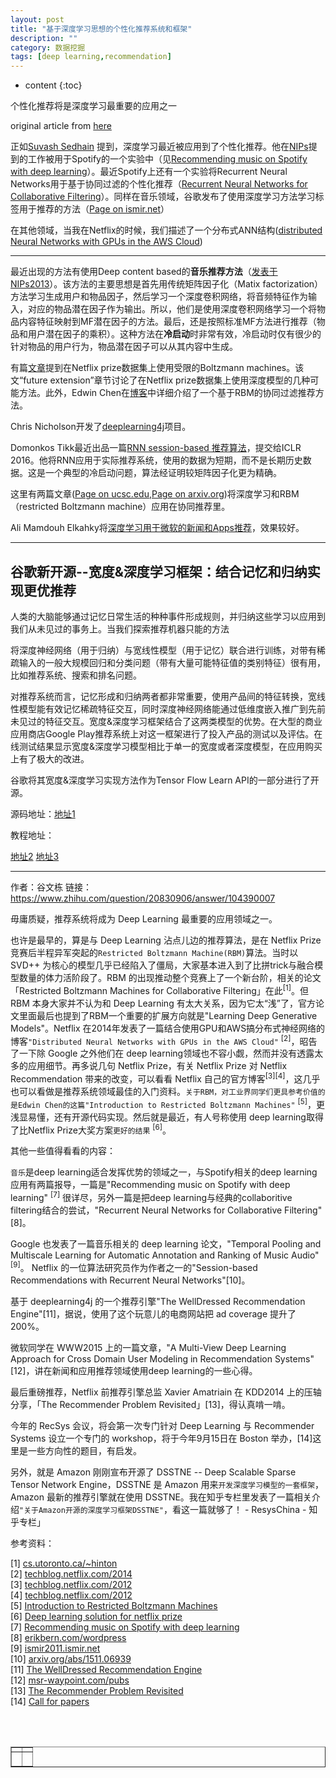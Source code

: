 ```yaml
---
layout: post
title: "基于深度学习思想的个性化推荐系统和框架"
description: ""
category: 数据挖掘
tags: [deep learning,recommendation]
---
```

* content
{:toc}

个性化推荐将是深度学习最重要的应用之一





original article from [here](https://www.quora.com/Has-there-been-any-work-on-using-deep-learning-for-recommendation-engines)

正如[Suvash Sedhain](https://www.quora.com/profile/Suvash-Sedhain) 提到，深度学习最近被应用到了个性化推荐。他在[NIPs](http://machinelearning.wustl.edu/mlpapers/paper_files/NIPS2013_5004.pdf)提到的工作被用于Spotify的一个实验中（见[Recommending music on Spotify with deep learning](http://benanne.github.io/2014/08/05/spotify-cnns.html)）。最近Spotify上还有一个实验将Recurrent Neural Networks用于基于协同过滤的个性化推荐（[Recurrent Neural Networks for Collaborative Filtering](https://www.quora.com/Has-there-been-any-work-on-using-deep-learning-for-recommendation-engines)）。同样在音乐领域，谷歌发布了使用深度学习方法学习标签用于推荐的方法（[Page on ismir.net](http://www.ismir2011.ismir.net/papers/PS6-13.pdf)）

在其他领域，当我在Netflix的时候，我们描述了一个分布式ANN结构([distributed Neural Networks with GPUs in the AWS Cloud](http://techblog.netflix.com/2014/02/distributed-neural-networks-with-gpus.html))

---
最近出现的方法有使用Deep content based的**音乐推荐方法**（[发表于NIPs2013](http://machinelearning.wustl.edu/mlpapers/paper_files/NIPS2013_5004.pdf)）。该方法的主要思想是首先用传统矩阵因子化（Matix factorization）方法学习生成用户和物品因子，然后学习一个深度卷积网络，将音频特征作为输入，对应的物品潜在因子作为输出。所以，他们是使用深度卷积网络学习一个将物品内容特征映射到MF潜在因子的方法。最后，还是按照标准MF方法进行推荐（物品和用户潜在因子的乘积）。这种方法在**冷启动**时非常有效，冷启动时仅有很少的针对物品的用户行为，物品潜在因子可以从其内容中生成。

有篇[文章](http://www.cs.utoronto.ca/~hinton/absps/netflixICML.pdf)提到在Netflix prize数据集上使用受限的Boltzmann machines。该文“future extension”章节讨论了在Netflix prize数据集上使用深度模型的几种可能方法。此外，Edwin Chen在[博客](http://blog.echen.me/2011/07/18/introduction-to-restricted-boltzmann-machines/)中详细介绍了一个基于RBM的协同过滤推荐方法。

Chris Nicholson开发了[deeplearning4j](http://deeplearning4j.org/welldressed-recommendation-engine.html)项目。

Domonkos Tikk最近出品一篇[RNN session-based 推荐算法](https://arxiv.org/abs/1511.06939)，提交给ICLR 2016。他将RNN应用于实际推荐系统，使用的数据为短期，而不是长期历史数据。这是一个典型的冷启动问题，算法经证明较矩阵因子化更为精确。

这里有两篇文章([Page on ucsc.edu](http://classes.soe.ucsc.edu/cmps290c/Spring13/proj/kailu_report.pdf),[Page on arxiv.org](https://arxiv.org/pdf/1409.2944v1.pdf))将深度学习和RBM（restricted Boltzmann machine）应用在协同推荐里。

Ali Mamdouh Elkahky将[深度学习用于微软的新闻和Apps推荐](https://scholar.google.com/citations?view_op=view_citation&hl=en&user=KB3S8RoAAAAJ&citation_for_view=KB3S8RoAAAAJ%3AIjCSPb-OGe4C)，效果较好。

---

## 谷歌新开源--宽度&深度学习框架：结合记忆和归纳实现更优推荐

人类的大脑能够通过记忆日常生活的种种事件形成规则，并归纳这些学习以应用到我们从未见过的事务上。当我们探索推荐机器只能的方法

将深度神经网络（用于归纳）与宽线性模型（用于记忆）联合进行训练，对带有稀疏输入的一般大规模回归和分类问题（带有大量可能特征值的类别特征）很有用，比如推荐系统、搜索和排名问题。

对推荐系统而言，记忆形成和归纳两者都非常重要，使用产品间的特征转换，宽线性模型能有效记忆稀疏特征交互，同时深度神经网络能通过低维度嵌入推广到先前未见过的特征交互。宽度&深度学习框架结合了这两类模型的优势。在大型的商业应用商店Google Play推荐系统上对这一框架进行了投入产品的测试以及评估。在线测试结果显示宽度&深度学习模型相比于单一的宽度或者深度模型，在应用购买上有了极大的改进。

谷歌将其宽度&深度学习实现方法作为Tensor Flow Learn API的一部分进行了开源。

源码地址：[地址1](https://github.com/tensorflow/tensorflow/tree/master/tensorflow/contrib/learn/python/learn)

教程地址：

[地址2](https://www.tensorflow.org/tutorials/wide/)
[地址3](https://www.tensorflow.org/tutorials/wide_and_deep/)

---
作者：谷文栋
链接：https://www.zhihu.com/question/20830906/answer/104390007

毋庸质疑，推荐系统将成为 Deep Learning 最重要的应用领域之一。

也许是最早的，算是与 Deep Learning 沾点儿边的推荐算法，是在 Netflix Prize 竞赛后半程异军突起的`Restricted Boltzmann Machine(RBM)`算法。当时以 SVD++ 为核心的模型几乎已经陷入了僵局，大家基本进入到了比拼trick与融合模型数量的体力活阶段了。RBM 的出现推动整个竞赛上了一个新台阶，相关的论文「Restricted Boltzmann Machines for Collaborative Filtering」在此<sup>[1]</sup>。但 RBM 本身大家并不认为和 Deep Learning 有太大关系，因为它太“浅”了，官方论文里面最后也提到了RBM一个重要的扩展方向就是"Learning Deep Generative Models"。Netflix 在2014年发表了一篇结合使用GPU和AWS搞分布式神经网络的博客`"Distributed Neural Networks with GPUs in the AWS Cloud"` <sup>[2]</sup>，昭告了一下除 Google 之外他们在 deep learning领域也不容小觑，然而并没有透露太多的应用细节。再多说几句 Netflix Prize，有关 Netflix Prize 对 Netflix Recommendation 带来的改变，可以看看 Netflix 自己的官方博客<sup>[3][4]</sup>，这几乎也可以看做是推荐系统领域最佳的入门资料。`关于RBM，对工业界同学们更具参考价值的是Edwin Chen的这篇"Introduction to Restricted Boltzmann Machines"` <sup>[5]</sup>，更浅显易懂，还有开源代码实现。然后就是最近，有人号称使用 deep learning取得了比Netflix Prize大奖方案`更好的结果` <sup>[6]</sup>。

其他一些值得看看的内容： 
   
`音乐`是deep learning适合发挥优势的领域之一，与Spotify相关的deep learning应用有两篇报导，一篇是"Recommending music on Spotify with deep learning" <sup>[7]</sup> 很详尽，另外一篇是把deep learning与经典的collaboritive filtering结合的尝试，"Recurrent Neural Networks for Collaborative Filtering"[8]。

Google 也发表了一篇音乐相关的 deep learning 论文，"Temporal Pooling and Multiscale Learning for Automatic Annotation and Ranking of Music Audio" <sup>[9]</sup>。
Netflix 的一位算法研究员作为作者之一的"Session-based Recommendations with Recurrent Neural Networks"[10]。

基于 deeplearning4j 的一个推荐引擎"The WellDressed Recommendation Engine"[11]，据说，使用了这个玩意儿的电商网站把 ad coverage 提升了200%。

微软同学在 WWW2015 上的一篇文章，"A Multi-View Deep Learning Approach for Cross Domain User Modeling in Recommendation Systems"[12]，讲在新闻和应用推荐领域使用deep learning的一些心得。

最后重磅推荐，Netflix 前推荐引擎总监 Xavier Amatriain 在 KDD2014 上的压轴分享，「The Recommender Problem Revisited」[13]，得认真啃一啃。

今年的 RecSys 会议，将会第一次专门针对 Deep Learning 与 Recommender Systems 设立一个专门的 workshop，将于今年9月15日在 Boston 举办，[14]这里是一些方向性的题目，有启发。

另外，就是 Amazon 刚刚宣布开源了 DSSTNE -- Deep Scalable Sparse Tensor Network Engine，DSSTNE 是 Amazon 用来`开发深度学习模型的一套框架`，Amazon 最新的推荐引擎就在使用 DSSTNE。我在知乎专栏里发表了一篇相关介绍`"关于Amazon开源的深度学习框架DSSTNE"`，看这一篇就够了！ - ResysChina - 知乎专栏」

参考资料：

[1] [cs.utoronto.ca/~hinton](https://link.zhihu.com/?target=http%3A//www.cs.utoronto.ca/%7Ehinton/absps/netflixICML.pdf)   
[2] [techblog.netflix.com/2014](https://link.zhihu.com/?target=http%3A//techblog.netflix.com/2014/02/distributed-neural-networks-with-gpus.html)    
[3] [techblog.netflix.com/2012](https://link.zhihu.com/?target=http%3A//techblog.netflix.com/2012/04/netflix-recommendations-beyond-5-stars.html)     
[4] [techblog.netflix.com/2012](https://link.zhihu.com/?target=http%3A//techblog.netflix.com/2012/06/netflix-recommendations-beyond-5-stars.html)    
[5] [Introduction to Restricted Boltzmann Machines](https://link.zhihu.com/?target=http%3A//blog.echen.me/2011/07/18/introduction-to-restricted-boltzmann-machines/)           
[6] [Deep learning solution for netflix prize](https://link.zhihu.com/?target=https%3A//karthkk.wordpress.com/2016/03/22/deep-learning-solution-for-netflix-prize/)               
[7] [Recommending music on Spotify with deep learning](https://link.zhihu.com/?target=http%3A//benanne.github.io/2014/08/05/spotify-cnns.html)         
[8] [erikbern.com/wordpress](https://link.zhihu.com/?target=http%3A//erikbern.com/wordpress.php%3Fp%3D589)                 
[9] [ismir2011.ismir.net](https://link.zhihu.com/?target=http%3A//ismir2011.ismir.net/papers/PS6-13.pdf)    
[10] [arxiv.org/abs/1511.06939](https://link.zhihu.com/?target=http%3A//arxiv.org/abs/1511.06939)             
[11] [The WellDressed Recommendation Engine](https://link.zhihu.com/?target=http%3A//deeplearning4j.org/welldressed-recommendation-engine.html)       
[12] [msr-waypoint.com/pubs](https://link.zhihu.com/?target=http%3A//msr-waypoint.com/pubs/238334/frp1159-songA.pdf)     
[13] [The Recommender Problem Revisited](https://link.zhihu.com/?target=http%3A//www.kdd.org/kdd2014/tutorials/KDD)            
[14] [Call for papers](https://link.zhihu.com/?target=http%3A//dlrs-workshop.org/dlrs-2016/cfp/)
              












<div align="center"><table style="text-align: center; width: 100%;" border="1" cellpadding="1" cellspacing="1">

<tr>
<td><img src=""></td>
<td><img src=""></td>
</tr>

<tr>
<td><p><small><b> </b></small></p></td>
<td><p><small><b> </b></small></p></td>
</tr>

<br><br></table></div>